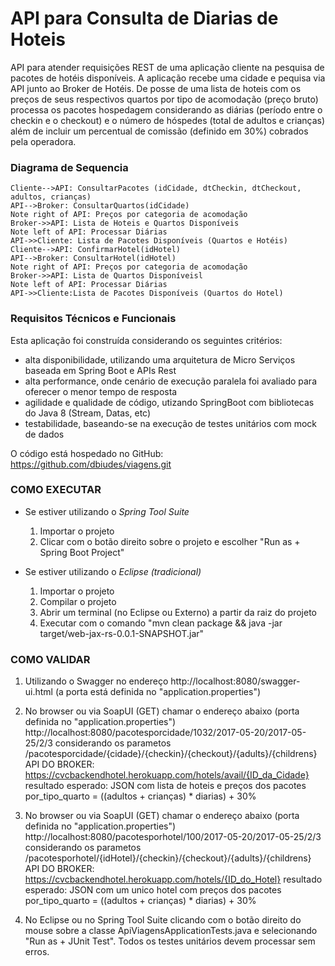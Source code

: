 # API para Consulta de Diarias de Hoteis

API para atender requisições REST de uma aplicação cliente na pesquisa de pacotes de hotéis disponíveis. A aplicação recebe uma cidade e pequisa via API junto ao Broker de Hotéis. De posse de uma lista de hoteis com os preços de seus respectivos quartos por tipo de acomodação (preço bruto) processa os pacotes hospedagem considerando as diárias (período entre o checkin e o checkout) e o número de hóspedes (total de adultos e crianças) além de incluir um percentual de comissão (definido em 30%) cobrados pela operadora.

### Diagrama de Sequencia ###

```seq
Cliente-->API: ConsultarPacotes (idCidade, dtCheckin, dtCheckout, adultos, crianças)
API-->Broker: ConsultarQuartos(idCidade)
Note right of API: Preços por categoria de acomodação
Broker->>API: Lista de Hoteis e Quartos Disponíveis
Note left of API: Processar Diárias
API->>Cliente: Lista de Pacotes Disponíveis (Quartos e Hotéis)
Cliente-->API: ConfirmarHotel(idHotel)
API-->Broker: ConsultarHotel(idHotel)
Note right of API: Preços por categoria de acomodação
Broker->>API: Lista de Quartos Disponíveisl
Note left of API: Processar Diárias
API->>Cliente:Lista de Pacotes Disponíveis (Quartos do Hotel)
```

### Requisitos Técnicos e Funcionais ###

Esta aplicação foi construída considerando os seguintes critérios:
 - alta disponibilidade, utilizando uma arquitetura de Micro Serviços baseada em Spring Boot e APIs Rest
 - alta performance, onde cenário de execução paralela foi avaliado para oferecer o menor tempo de resposta
 - agilidade e qualidade de código, utizando SpringBoot com bibliotecas do Java 8 (Stream, Datas, etc)
 - testabilidade, baseando-se na execução de testes unitários com mock de dados

O código está hospedado no GitHub: https://github.com/dbiudes/viagens.git
	  

### COMO EXECUTAR ###

* Se estiver utilizando o *Spring Tool Suite*
	1. Importar o projeto
	2. Clicar com o botão direito sobre o projeto e escolher "Run as + Spring Boot Project"
	
* Se estiver utilizando o *Eclipse (tradicional)*
	1. Importar o projeto
	2. Compilar o projeto
	3. Abrir um terminal (no Eclipse ou Externo) a partir da raiz do projeto
	4. Executar com o comando "mvn clean package && java -jar target/web-jax-rs-0.0.1-SNAPSHOT.jar"


### COMO VALIDAR ###
 
1. Utilizando o Swagger no endereço http://localhost:8080/swagger-ui.html (a porta está definida no "application.properties")
	
2. No browser ou via SoapUI (GET) chamar o endereço abaixo (porta definida no "application.properties")
http://localhost:8080/pacotesporcidade/1032/2017-05-20/2017-05-25/2/3
considerando os parametos /pacotesporcidade/{cidade}/{checkin}/{checkout}/{adults}/{childrens}
API DO BROKER: https://cvcbackendhotel.herokuapp.com/hotels/avail/{ID_da_Cidade}
resultado esperado: JSON com lista de hoteis e preços dos pacotes por_tipo_quarto = ((adultos + crianças) * diarias) + 30%

3. No browser ou via SoapUI (GET) chamar o endereço abaixo (porta definida no "application.properties")
http://localhost:8080/pacotesporhotel/100/2017-05-20/2017-05-25/2/3
considerando os parametos /pacotesporhotel/{idHotel}/{checkin}/{checkout}/{adults}/{childrens}
API DO BROKER: https://cvcbackendhotel.herokuapp.com/hotels/{ID_do_Hotel}
resultado esperado: JSON com um unico hotel com preços dos pacotes por_tipo_quarto = ((adultos + crianças) * diarias) + 30%
			
4. No Eclipse ou no Spring Tool Suite clicando com o botão direito do mouse sobre a classe ApiViagensApplicationTests.java e selecionando "Run as + JUnit Test". Todos os testes unitários devem processar sem erros.
	 
